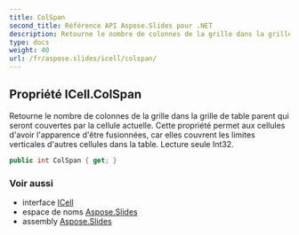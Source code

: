 ```yaml
---  
title: ColSpan  
second_title: Référence API Aspose.Slides pour .NET  
description: Retourne le nombre de colonnes de la grille dans la grille de la table parente qui seront couvertes par la cellule actuelle. Cette propriété permet aux cellules d'avoir l'apparence d'être fusionnées car elles couvrent les limites verticales d'autres cellules dans la table. Lecture seule Int32.
type: docs  
weight: 40  
url: /fr/aspose.slides/icell/colspan/
---  
```


## Propriété ICell.ColSpan  

Retourne le nombre de colonnes de la grille dans la grille de table parent qui seront couvertes par la cellule actuelle. Cette propriété permet aux cellules d'avoir l'apparence d'être fusionnées, car elles couvrent les limites verticales d'autres cellules dans la table. Lecture seule Int32.  

```csharp  
public int ColSpan { get; }  
```  

### Voir aussi  

* interface [ICell](../../icell)  
* espace de noms [Aspose.Slides](../../icell)  
* assembly [Aspose.Slides](../../../)  

<!-- NE PAS ÉDITER : généré par xmldocmd pour Aspose.Slides.dll -->  